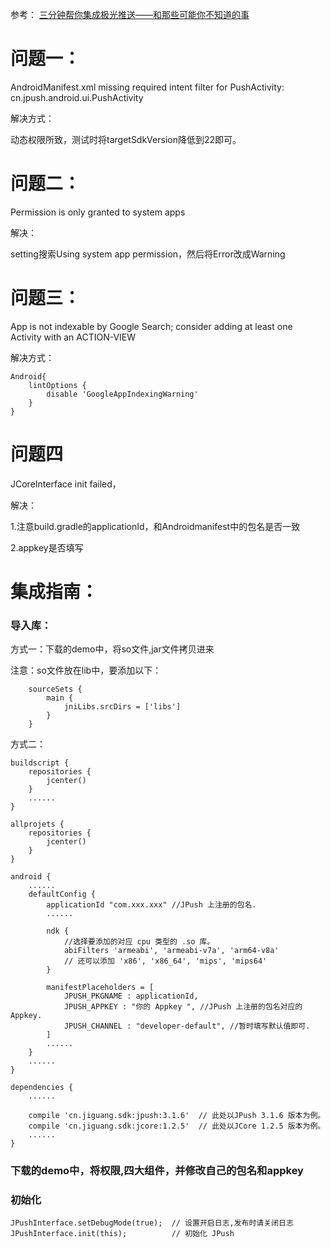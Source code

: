 

参考：
[三分钟帮你集成极光推送——和那些可能你不知道的事](https://blog.csdn.net/zj_blog/article/details/80247920)

# 问题一：

AndroidManifest.xml missing required intent filter for PushActivity: cn.jpush.android.ui.PushActivity

解决方式：

动态权限所致，测试时将targetSdkVersion降低到22即可。


# 问题二：

Permission is only granted to system apps

解决：

setting搜索Using system app permission，然后将Error改成Warning


# 问题三：

App is not indexable by Google Search; consider adding at least one Activity with an ACTION-VIEW

解决方式：

```
Android{
    lintOptions {
        disable 'GoogleAppIndexingWarning'
    }
}
```


# 问题四

JCoreInterface init failed，

解决：

1.注意build.gradle的applicationId，和Androidmanifest中的包名是否一致

2.appkey是否填写


# 集成指南：


### 导入库：

方式一：下载的demo中，将so文件,jar文件拷贝进来

注意：so文件放在lib中，要添加以下：
```
    sourceSets {
        main {
            jniLibs.srcDirs = ['libs']
        }
    }
```

方式二：
```
buildscript {
    repositories {
        jcenter()
    }
    ......
}

allprojets {
    repositories {
        jcenter()
    }
}
```

```
android {
    ......
    defaultConfig {
        applicationId "com.xxx.xxx" //JPush 上注册的包名.
        ......

        ndk {
            //选择要添加的对应 cpu 类型的 .so 库。
            abiFilters 'armeabi', 'armeabi-v7a', 'arm64-v8a'
            // 还可以添加 'x86', 'x86_64', 'mips', 'mips64'
        }

        manifestPlaceholders = [
            JPUSH_PKGNAME : applicationId,
            JPUSH_APPKEY : "你的 Appkey ", //JPush 上注册的包名对应的 Appkey.
            JPUSH_CHANNEL : "developer-default", //暂时填写默认值即可.
        ]
        ......
    }
    ......
}

dependencies {
    ......

    compile 'cn.jiguang.sdk:jpush:3.1.6'  // 此处以JPush 3.1.6 版本为例。
    compile 'cn.jiguang.sdk:jcore:1.2.5'  // 此处以JCore 1.2.5 版本为例。
    ......
}

```

### 下载的demo中，将权限,四大组件，并修改自己的包名和appkey


### 初始化
```
JPushInterface.setDebugMode(true); 	// 设置开启日志,发布时请关闭日志
JPushInterface.init(this);     		// 初始化 JPush
```












